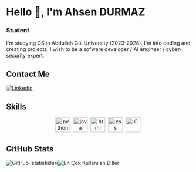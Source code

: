 # Hello 👋, I'm Ahsen DURMAZ
### Student

I'm studying CS in Abdullah Gül University (2023-2028).  I'm into coding and creating projects. I wish to be a sofware developer / AI engineer / cyber-security expert.

## Contact Me
<p><a href="https://www.linkedin.com/in/ahsen-durmaz-07a8b128b?utm_source=share&utm_campaign=share_via&utm_content=profile&utm_medium=android_app" target="_blank"><img src="https://img.shields.io/badge/LinkedIn-%230077B5.svg?&style=flat-square&logo=linkedin&logoColor=white" alt="LinkedIn"></a> </p>

## Skills

<p align="center">
<img src="https://cdn.jsdelivr.net/gh/devicons/devicon/icons/python/python-original.svg" alt="python" width="40" height="40"/>&nbsp;
<img src="https://cdn.jsdelivr.net/gh/devicons/devicon/icons/java/java-original.svg" alt="java" width="40" height="40"/>&nbsp;
<img src="https://cdn.jsdelivr.net/gh/devicons/devicon/icons/html5/html5-original.svg" alt="html" width="40" height="40"/>&nbsp;
<img src="https://cdn.jsdelivr.net/gh/devicons/devicon/icons/css3/css3-original.svg" alt="css" width="40" height="40"/>&nbsp;
<img src="https://upload.wikimedia.org/wikipedia/commons/thumb/1/18/C_Programming_Language.svg/570px-C_Programming_Language.svg.png?20201031132917" alt="C" width="40" height="40"/>&nbsp;
</p>

## GitHub Stats

<img src="https://github-readme-stats.vercel.app/api?username=ahsndrmz05&show_icons=true&count_private=true&theme=radical" alt="GitHub İstatistikleri" /><img src="https://github-readme-stats.vercel.app/api/top-langs/?username=ahsndrmz05&layout=compact&theme=radical" alt="En Çok Kullanılan Diller" />
